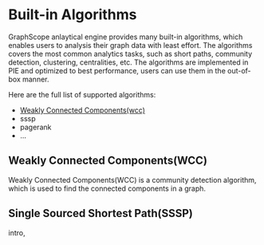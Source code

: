 # Built-in Algorithms

GraphScope anlaytical engine provides many built-in algorithms, which enables users to analysis their graph data with least effort. The algorithms covers the most common analytics tasks, such as short paths, community detection, clustering, centralities, etc. The algorithms are implemented in PIE and optimized to best performance, users can use them in the out-of-box manner.

Here are the full list of supported algorithms:

- [Weakly Connected Components(wcc)](https://graphscope.io)
- sssp
- pagerank
- ...



## Weakly Connected Components(WCC)

Weakly Connected Components(WCC) is a community detection algorithm, which is used to find the connected components in a graph. 


## Single Sourced Shortest Path(SSSP)

intro, 
